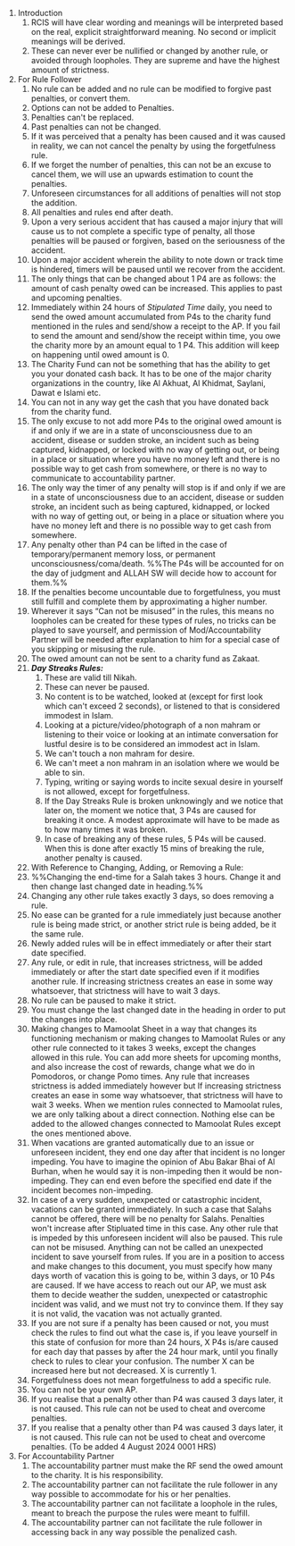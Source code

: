 1. Introduction
    1. RCIS will have clear wording and meanings will be interpreted based on the real, explicit straightforward meaning. No second or implicit meanings will be derived.
    2. These can never ever be nullified or changed by another rule, or avoided through loopholes. They are supreme and have the highest amount of strictness.
2. For Rule Follower
    1. No rule can be added and no rule can be modified to forgive past penalties, or convert them.
    2. Options can not be added to Penalties.
    3. Penalties can't be replaced.
    4. Past penalties can not be changed.
    5. If it was perceived that a penalty has been caused and it was caused in reality, we can not cancel the penalty by using the forgetfulness rule.
    6. If we forget the number of penalties, this can not be an excuse to cancel them, we will use an upwards estimation to count the penalties.
    7. Unforeseen circumstances for all additions of penalties will not stop the addition.
    8. All penalties and rules end after death.
    9. Upon a very serious accident that has caused a major injury that will cause us to not complete a specific type of penalty, all those penalties will be paused or forgiven, based on the seriousness of the accident.
    10. Upon a major accident wherein the ability to note down or track time is hindered, timers will be paused until we recover from the accident.
    11. The only things that can be changed about 1 P4 are as follows: the amount of cash penalty owed can be increased. This applies to past and upcoming penalties.
    12. Immediately within 24 hours of _Stipulated Time_ daily, you need to send the owed amount accumulated from P4s to the charity fund mentioned in the rules and send/show a receipt to the AP. If you fail to send the amount and send/show the receipt within time, you owe the charity more by an amount equal to 1 P4. This addition will keep on happening until owed amount is 0.
    13. The Charity Fund can not be something that has the ability to get you your donated cash back. It has to be one of the major charity organizations in the country, like Al Akhuat, Al Khidmat, Saylani, Dawat e Islami etc.
    14. You can not in any way get the cash that you have donated back from the charity fund.
    15. The only excuse to not add more P4s to the original owed amount is if and only if we are in a state of unconsciousness due to an accident, disease or sudden stroke, an incident such as being captured, kidnapped, or locked with no way of getting out, or being in a place or situation where you have no money left and there is no possible way to get cash from somewhere, or there is no way to communicate to accountability partner.
    16. The only way the timer of any penalty will stop is if and only if we are in a state of unconsciousness due to an accident, disease or sudden stroke, an incident such as being captured, kidnapped, or locked with no way of getting out, or being in a place or situation where you have no money left and there is no possible way to get cash from somewhere.
    17. Any penalty other than P4 can be lifted in the case of temporary/permanent memory loss, or permanent unconsciousness/coma/death. %%The P4s will be accounted for on the day of judgment and ALLAH SW will decide how to account for them.%%
    18. If the penalties become uncountable due to forgetfulness, you must still fulfill and complete them by approximating a higher number.
    19. Wherever it says “Can not be misused” in the rules, this means no loopholes can be created for these types of rules, no tricks can be played to save yourself, and permission of Mod/Accountability Partner will be needed after explanation to him for a special case of you skipping or misusing the rule.
    20. The owed amount can not be sent to a charity fund as Zakaat.
    21. _**Day Streaks Rules:**_
        1. These are valid till Nikah.
        2. These can never be paused.
        3. No content is to be watched, looked at (except for first look which can't exceed 2 seconds), or listened to that is considered immodest in Islam.
        4. Looking at a picture/video/photograph of a non mahram or listening to their voice or looking at an intimate conversation for lustful desire is to be considered an immodest act in Islam.
        5. We can't touch a non mahram for desire.
        6. We can't meet a non mahram in an isolation where we would be able to sin.
        7. Typing, writing or saying words to incite sexual desire in yourself is not allowed, except for forgetfulness.
        8. If the Day Streaks Rule is broken unknowingly and we notice that later on, the moment we notice that, 3 P4s are caused for breaking it once. A modest approximate will have to be made as to how many times it was broken.
        9. In case of breaking any of these rules, 5 P4s will be caused. When this is done after exactly 15 mins of breaking the rule, another penalty is caused.
    22. With Reference to Changing, Adding, or Removing a Rule:
    23. %%Changing the end-time for a Salah takes 3 hours. Change it and then change last changed date in heading.%%
    24. Changing any other rule takes exactly 3 days, so does removing a rule.
    25. No ease can be granted for a rule immediately just because another rule is being made strict, or another strict rule is being added, be it the same rule.
    26. Newly added rules will be in effect immediately or after their start date specified.
    27. Any rule, or edit in rule, that increases strictness, will be added immediately or after the start date specified even if it modifies another rule. If increasing strictness creates an ease in some way whatsoever, that strictness will have to wait 3 days.
    28. No rule can be paused to make it strict.
    29. You must change the last changed date in the heading in order to put the changes into place.
    30. Making changes to Mamoolat Sheet in a way that changes its functioning mechanism or making changes to Mamoolat Rules or any other rule connected to it takes 3 weeks, except the changes allowed in this rule. You can add more sheets for upcoming months, and also increase the cost of rewards, change what we do in Pomodoros, or change Pomo times. Any rule that increases strictness is added immediately however but If increasing strictness creates an ease in some way whatsoever, that strictness will have to wait 3 weeks. When we mention rules connected to Mamoolat rules, we are only talking about a direct connection. Nothing else can be added to the allowed changes connected to Mamoolat Rules except the ones mentioned above.
    31. When vacations are granted automatically due to an issue or unforeseen incident, they end one day after that incident is no longer impeding. You have to imagine the opinion of Abu Bakar Bhai of Al Burhan, when he would say it is non-impeding then it would be non-impeding. They can end even before the specified end date if the incident becomes non-impeding.
    32. In case of a very sudden, unexpected or catastrophic incident, vacations can be granted immediately. In such a case that Salahs cannot be offered, there will be no penalty for Salahs. Penalties won't increase after Stipluated time in this case. Any other rule that is impeded by this unforeseen incident will also be paused. This rule can not be misused. Anything can not be called an unexpected incident to save yourself from rules. If you are in a position to access and make changes to this document, you must specify how many days worth of vacation this is going to be, within 3 days, or 10 P4s are caused. If we have access to reach out our AP, we must ask them to decide weather the sudden, unexpected or catastrophic incident was valid, and we must not try to convince them. If they say it is not valid, the vacation was not actually granted.
    33. If you are not sure if a penalty has been caused or not, you must check the rules to find out what the case is, if you leave yourself in this state of confusion for more than 24 hours, X P4s is/are caused for each day that passes by after the 24 hour mark, until you finally check to rules to clear your confusion. The number X can be increased here but not decreased. X is currently 1.
    34. Forgetfulness does not mean forgetfulness to add a specific rule.
    35. You can not be your own AP.
    36. If you realise that a penalty other than P4 was caused 3 days later, it is not caused. This rule can not be used to cheat and overcome penalties.
    37. If you realise that a penalty other than P4 was caused 3 days later, it is not caused. This rule can not be used to cheat and overcome penalties.  (To be added 4 August 2024 0001 HRS)
3. For Accountability Partner
    1. The accountability partner must make the RF send the owed amount to the charity. It is his responsibility.
    2. The accountability partner can not facilitate the rule follower in any way possible to accommodate for his or her penalties.
    3. The accountability partner can not facilitate a loophole in the rules, meant to breach the purpose the rules were meant to fulfill.
    4. The accountability partner can not facilitate the rule follower in accessing back in any way possible the penalized cash.